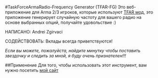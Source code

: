 #TaskForceArmaRadio-Frequency Generator (TFAR-FG)
Это веб-приложение для Arma 2/3 игроков, которые используют [TFAR мод](http://radio.task-force.ru/), это приложение генерирует случайную частоту для вашего радио на основе выбранных опций, получайте удовольствие :)

НАПИСАНО: Andrei Zgirvaci

СОДЕЙСТВОВАТЬ: Вклады всегда приветствуются!

*Если вы можете, пожалуйста, найдите минутку чтобы поставить звездочку и следить за мной, я буду очень признателен!!!*

##Применение
Для того, чтобы использовать этот инструмент, вам нужно посетить [мой сайт](http://zgirvaciandrei.comuf.com/TaskForceRadio%20Generator/)
